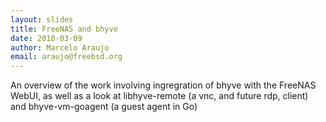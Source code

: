 ```yaml
---
layout: slides
title: FreeNAS and bhyve
date: 2018-03-09
author: Marcelo Araujo
email: araujo@freebsd.org
---
```

An overview of the work involving ingregration of bhyve with the FreeNAS WebUI, as well as a look at libhyve-remote (a vnc, and future rdp, client) and bhyve-vm-goagent (a guest agent in Go)
